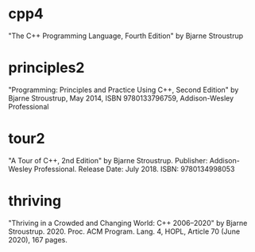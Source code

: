 # cpp4
"The C++ Programming Language, Fourth Edition" by Bjarne Stroustrup
# principles2
"Programming: Principles and Practice Using C++, Second Edition" by Bjarne Stroustrup, May 2014, ISBN 9780133796759, Addison-Wesley Professional
# tour2
"A Tour of C++, 2nd Edition"
by Bjarne Stroustrup.
Publisher: Addison-Wesley Professional.
Release Date: July 2018.
ISBN: 9780134998053
# thriving
"Thriving in a Crowded and Changing World: C++ 2006–2020"
by Bjarne Stroustrup.
2020.
Proc. ACM Program. Lang. 4, HOPL, Article 70 (June 2020), 167 pages.
